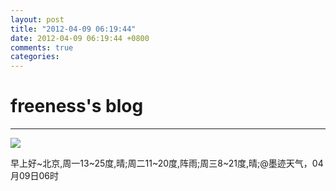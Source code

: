 ```yaml
---
layout: post
title: "2012-04-09 06:19:44"
date: 2012-04-09 06:19:44 +0800
comments: true
categories: 
---
```


# freeness's blog

----------

![](http://okqmqrbgo.bkt.clouddn.com/201204090619441.jpg)

>
早上好~北京,周一13~25度,晴;周二11~20度,阵雨;周三8~21度,晴;@墨迹天气，04月09日06时